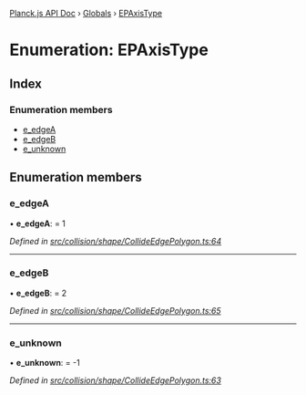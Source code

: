 [Planck.js API Doc](../README.md) › [Globals](../globals.md) › [EPAxisType](epaxistype.md)

# Enumeration: EPAxisType

## Index

### Enumeration members

* [e_edgeA](epaxistype.md#e_edgea)
* [e_edgeB](epaxistype.md#e_edgeb)
* [e_unknown](epaxistype.md#e_unknown)

## Enumeration members

###  e_edgeA

• **e_edgeA**: = 1

*Defined in [src/collision/shape/CollideEdgePolygon.ts:64](https://github.com/shakiba/planck.js/blob/b8c946c/src/collision/shape/CollideEdgePolygon.ts#L64)*

___

###  e_edgeB

• **e_edgeB**: = 2

*Defined in [src/collision/shape/CollideEdgePolygon.ts:65](https://github.com/shakiba/planck.js/blob/b8c946c/src/collision/shape/CollideEdgePolygon.ts#L65)*

___

###  e_unknown

• **e_unknown**: = -1

*Defined in [src/collision/shape/CollideEdgePolygon.ts:63](https://github.com/shakiba/planck.js/blob/b8c946c/src/collision/shape/CollideEdgePolygon.ts#L63)*
